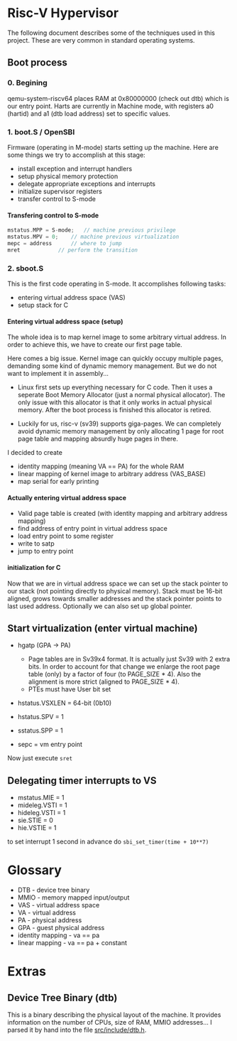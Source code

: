 # Risc-V Hypervisor

The following document describes some of the techniques used in this project.
These are very common in standard operating systems.


## Boot process

### 0. Begining
qemu-system-riscv64 places RAM at 0x80000000 (check out dtb) which is our
entry point. Harts are currently in Machine mode, with registers a0
(hartid) and a1 (dtb load address) set to specific values.

### 1. boot.S / OpenSBI

Firmware (operating in M-mode) starts setting up the machine. Here are
some things we try to accomplish at this stage:

- install exception and interrupt handlers
- setup physical memory protection
- delegate appropriate exceptions and interrupts
- initialize supervisor registers
- transfer control to S-mode

#### Transfering control to S-mode

```c
mstatus.MPP = S-mode;	// machine previous privilege
mstatus.MPV = 0;	// machine previous virtualization
mepc = address		// where to jump
mret			// perform the transition
```

### 2. sboot.S

This is the first code operating in S-mode. It accomplishes following tasks:
- entering virtual address space (VAS)
- setup stack for C

#### Entering virtual address space (setup)

The whole idea is to map kernel image to some arbitrary virtual address. In order
to achieve this, we have to create our first page table.

Here comes a big issue. Kernel image can quickly occupy multiple pages,
demanding some kind of dynamic memory management. But we do not want to implement
it in assembly...

- Linux first sets up everything necessary for C code. Then it uses a seperate
Boot Memory Allocator (just a normal physical allocator). The only issue with
this allocator is that it only works in actual physical memory. After the boot
process is finished this allocator is retired.

- Luckily for us, risc-v (sv39) supports giga-pages. We can completely
avoid dynamic memory management by only allocating 1 page for root page
table and mapping absurdly huge pages in there.

I decided to create
- identity mapping (meaning VA == PA) for the whole RAM
- linear mapping of kernel image to arbitrary address (VAS_BASE)
- map serial for early printing

#### Actually entering virtual address space

- Valid page table is created (with identity mapping and arbitrary address mapping)
- find address of entry point in virtual address space
- load entry point to some register
- write to satp
- jump to entry point

#### initialization for C

Now that we are in virtual address space we can set up the stack pointer to
our stack (not pointing directly to physical memory). Stack must be 16-bit
aligned, grows towards smaller addresses and the stack pointer points to
last used address. Optionally we can also set up global pointer.


## Start virtualization (enter virtual machine)

- hgatp (GPA -> PA)
  - Page tables are in Sv39x4 format. It is actually just Sv39 with 2 extra bits.
  In order to account for that change we enlarge the root page table (only) by
  a factor of four (to PAGE_SIZE * 4). Also the alignment is more strict (aligned
  to PAGE_SIZE * 4).
  - PTEs must have User bit set

- hstatus.VSXLEN = 64-bit (0b10)
- hstatus.SPV = 1
- sstatus.SPP = 1
- sepc = vm entry point

Now just execute `sret`


## Delegating timer interrupts to VS

- mstatus.MIE = 1
- mideleg.VSTI = 1
- hideleg.VSTI = 1
- sie.STIE = 0
- hie.VSTIE = 1

to set interrupt 1 second in advance do
`sbi_set_timer(time + 10**7)`



# Glossary

- DTB - device tree binary
- MMIO - memory mapped input/output
- VAS - virtual address space
- VA - virtual address
- PA - physical address
- GPA - guest physical address
- identity mapping - va == pa
- linear mapping - va == pa + constant

# Extras

## Device Tree Binary (dtb)

This is a binary describing the physical layout of the machine. It
provides information on the number of CPUs, size of RAM, MMIO
addresses... I parsed it by hand into the file
[src/include/dtb.h](src/include/dtb.h).
